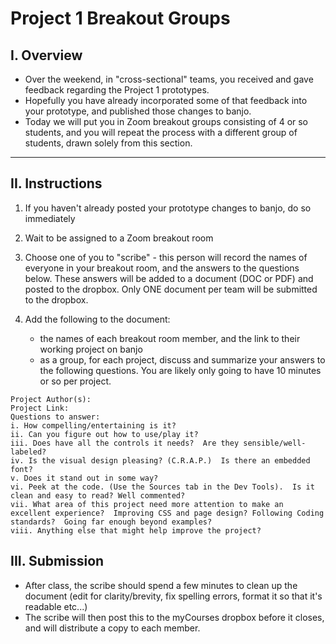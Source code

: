 # Project 1 Breakout Groups

## I. Overview
- Over the weekend, in "cross-sectional" teams, you received and gave feedback regarding the Project 1 prototypes.
- Hopefully you have already incorporated some of that feedback into your prototype, and published those changes to banjo.
- Today we will put you in Zoom breakout groups consisting of 4 or so students, and you will repeat the process with a different group of students, drawn solely from this section.

<hr>

## II. Instructions

1) If you haven't already posted your prototype changes to banjo, do so immediately

2) Wait to be assigned to a Zoom breakout room

3) Choose one of you to "scribe" - this person will record the names of everyone in your breakout room, and the answers to the questions below. 
These answers will be added to a document (DOC or PDF) and posted to the dropbox. Only ONE document per team will be submitted to the dropbox.

4) Add the following to the document:

    - the names of each breakout room member, and the link to their working project on banjo
    - as a group, for each project, discuss and summarize your answers to the following questions. You are likely only going to have 10 minutes or so per project.

```
Project Author(s):
Project Link: 
Questions to answer:
i. How compelling/entertaining is it?
ii. Can you figure out how to use/play it?
iii. Does have all the controls it needs?  Are they sensible/well-labeled?
iv. Is the visual design pleasing? (C.R.A.P.)  Is there an embedded font?
v. Does it stand out in some way?
vi. Peek at the code. (Use the Sources tab in the Dev Tools).  Is it clean and easy to read? Well commented?
vii. What area of this project need more attention to make an excellent experience?  Improving CSS and page design? Following Coding standards?  Going far enough beyond examples?
viii. Anything else that might help improve the project?
```

## III. Submission
- After class, the scribe should spend a few minutes to clean up the document (edit for clarity/brevity, fix spelling errors, format it so that it's readable etc...)
- The scribe will then post this to the myCourses dropbox before it closes, and will distribute a copy to each member.
